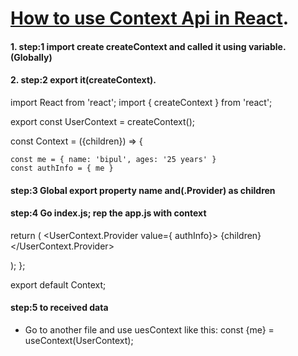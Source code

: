 # [How to use Context Api in React](https://reactjs.org/docs/context.html).

 #### 1. step:1 import create createContext and called it using variable.(Globally)
 #### 2. step:2 export it(createContext).

import React from 'react';
import { createContext } from 'react';

export const UserContext = createContext();

const Context = ({children}) => {

    const me = { name: 'bipul', ages: '25 years' }
    const authInfo = { me }



#### step:3 Global export property name and(.Provider) as children
#### step:4 Go index.js; rep the app.js with context 

  return (
        <UserContext.Provider value={ authInfo}>
            {children}
        </UserContext.Provider> 
        
);
};

export default Context;


#### step:5 to received data
* Go to another file and use uesContext like this:
 const {me} = useContext(UserContext);
